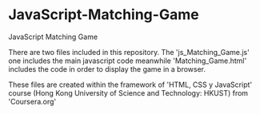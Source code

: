 # JavaScript-Matching-Game
JavaScript Matching Game

There are two files included in this repository. The 'js_Matching_Game.js' one includes the main javascript code meanwhile 'Matching_Game.html' includes the code in order to display the game in a browser.

These files are created within the framework of 'HTML, CSS y JavaScript' course (Hong Kong University of Science and Technology: HKUST) from 'Coursera.org'
